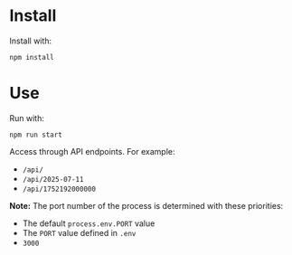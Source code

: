 # Install

Install with:

```node
npm install
```

# Use

Run with:

```node
npm run start
```

Access through API endpoints. For example:
- `/api/`
- `/api/2025-07-11`
- `/api/1752192000000`

**Note:** The port number of the process is determined with these priorities:
- The default `process.env.PORT` value
- The `PORT` value defined in `.env`
- `3000`